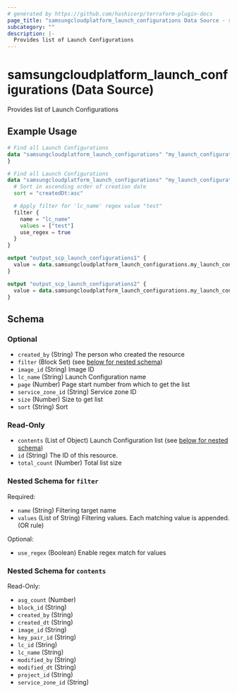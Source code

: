 ```yaml
---
# generated by https://github.com/hashicorp/terraform-plugin-docs
page_title: "samsungcloudplatform_launch_configurations Data Source - scp"
subcategory: ""
description: |-
  Provides list of Launch Configurations
---
```


# samsungcloudplatform_launch_configurations (Data Source)

Provides list of Launch Configurations

## Example Usage

```terraform
# Find all Launch Configurations
data "samsungcloudplatform_launch_configurations" "my_launch_configurations1" {
}

# Find all Launch Configurations
data "samsungcloudplatform_launch_configurations" "my_launch_configurations2" {
  # Sort in ascending order of creation date
  sort = "createdDt:asc"

  # Apply filter for 'lc_name' regex value "test"
  filter {
    name = "lc_name"
    values = ["test"]
    use_regex = true
  }
}

output "output_scp_launch_configurations1" {
  value = data.samsungcloudplatform_launch_configurations.my_launch_configurations1
}

output "output_scp_launch_configurations2" {
  value = data.samsungcloudplatform_launch_configurations.my_launch_configurations2
}
```

<!-- schema generated by tfplugindocs -->
## Schema

### Optional

- `created_by` (String) The person who created the resource
- `filter` (Block Set) (see [below for nested schema](#nestedblock--filter))
- `image_id` (String) Image ID
- `lc_name` (String) Launch Configuration name
- `page` (Number) Page start number from which to get the list
- `service_zone_id` (String) Service zone ID
- `size` (Number) Size to get list
- `sort` (String) Sort

### Read-Only

- `contents` (List of Object) Launch Configuration list (see [below for nested schema](#nestedatt--contents))
- `id` (String) The ID of this resource.
- `total_count` (Number) Total list size

<a id="nestedblock--filter"></a>
### Nested Schema for `filter`

Required:

- `name` (String) Filtering target name
- `values` (List of String) Filtering values. Each matching value is appended. (OR rule)

Optional:

- `use_regex` (Boolean) Enable regex match for values


<a id="nestedatt--contents"></a>
### Nested Schema for `contents`

Read-Only:

- `asg_count` (Number)
- `block_id` (String)
- `created_by` (String)
- `created_dt` (String)
- `image_id` (String)
- `key_pair_id` (String)
- `lc_id` (String)
- `lc_name` (String)
- `modified_by` (String)
- `modified_dt` (String)
- `project_id` (String)
- `service_zone_id` (String)


